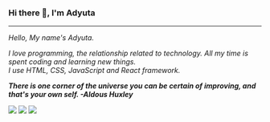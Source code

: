 ### Hi there 👋, I'm Adyuta


<hr>

<i>
Hello, My name's Adyuta.<br>

I love programming, the relationship related to technology. All my time is spent coding and learning new things. <br>
I use HTML, CSS, JavaScript and React framework.
<i>


**There is one corner of the universe you can be certain of improving, and that's your own self. -Aldous Huxley**


![](https://github-profile-summary-cards.vercel.app/api/cards/profile-details?username=adyuta447&theme=monokai)
![](https://github-profile-summary-cards.vercel.app/api/cards/repos-per-language?username=adyuta447&theme=monokai)
![](https://github-profile-summary-cards.vercel.app/api/cards/most-commit-language?username=adyuta447&theme=monokai)


